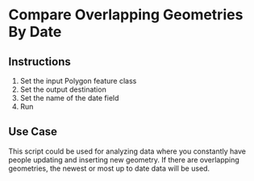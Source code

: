 Compare Overlapping Geometries By Date
=========================

## Instructions

1. Set the input Polygon feature class
2. Set the output destination
3. Set the name of the date field
4. Run

## Use Case

This script could be used for analyzing data where you constantly have people updating and inserting new geometry. If there are overlapping geometries, the newest or most up to date data will be used.

